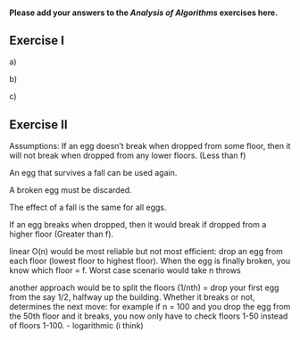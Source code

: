 #### Please add your answers to the ***Analysis of  Algorithms*** exercises here.

## Exercise I

a)


b)


c)

## Exercise II
Assumptions: 
If an egg doesn’t break when dropped from some floor, then it will not break when dropped from any lower floors. (Less than f)

An egg that survives a fall can be used again.

A broken egg must be discarded.

The effect of a fall is the same for all eggs.

If an egg breaks when dropped, then it would break if dropped from a higher floor (Greater than f).


linear O(n) would be most reliable but not most efficient: drop an egg from each floor (lowest floor to highest floor). When the egg is finally broken, you know which floor = f. Worst case scenario would take n throws 

another approach would be to split the floors (1/nth) = drop your first egg from the say 1/2, halfway up the building. Whether it breaks or not, determines the next move: for example if n = 100 and you drop the egg from the 50th floor and it breaks, you now only have to check floors 1-50 instead of floors 1-100. - logarithmic (i think) 
